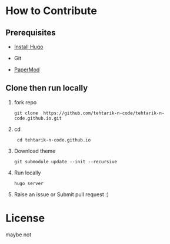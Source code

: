 # How to Contribute


## Prerequisites

- [Install Hugo](https://gohugo.io/getting-started/install/)

- Git

- [PaperMod](https://github.com/adityatelange/hugo-PaperMod/wiki/Installation)

## Clone then run locally

1. fork repo
    ``` 
    git clone  https://github.com/tehtarik-n-code/tehtarik-n-code.github.io.git
    ```

1. cd
    ```
     cd tehtarik-n-code.github.io 
    ```

1. Download theme
    ``` 
    git submodule update --init --recursive 
    ```

1. Run locally
    ```
    hugo server
    ```
1. Raise an issue or Submit pull request :)

# License
maybe not